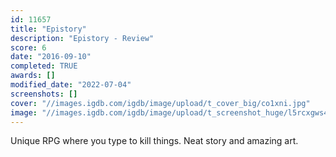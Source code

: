 ```yaml
---
id: 11657
title: "Epistory"
description: "Epistory - Review"
score: 6
date: "2016-09-10"
completed: TRUE
awards: []
modified_date: "2022-07-04"
screenshots: []
cover: "//images.igdb.com/igdb/image/upload/t_cover_big/co1xni.jpg"
image: "//images.igdb.com/igdb/image/upload/t_screenshot_huge/l5rcxgws4465zbcdu8rj.jpg"
---
```

Unique RPG where you type to kill things. Neat story and amazing art.